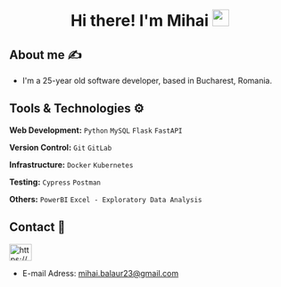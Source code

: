 <h1 align="center"> 
    Hi there! I'm Mihai <img src="https://media.giphy.com/media/hvRJCLFzcasrR4ia7z/giphy.gif" width="30px">
</h1>

## About me ✍️
-  I'm a 25-year old software developer, based in Bucharest, Romania.

<!--
-  In my free time, I enjoy hitting the gym 💪🏽
-  I enjoy watching horror movies 🎬
-->

## Tools & Technologies ⚙

**Web Development:** `Python` `MySQL` `Flask` `FastAPI`
 
**Version Control:** `Git` `GitLab`

**Infrastructure:** `Docker` `Kubernetes`

**Testing:** `Cypress` `Postman` 

**Others:** `PowerBI` `Excel - Exploratory Data Analysis`

## Contact 📧
<p align="left">
    <a href="https://www.linkedin.com/in/mihaibalaur/" target="blank">
        <img align="center" src="https://raw.githubusercontent.com/rahuldkjain/github-profile-readme-generator/master/src/images/icons/Social/linked-in-alt.svg"
            alt="https://www.linkedin.com/in/mihaibalaur/" height="30" width="40" />
    </a>
</p>

-  E-mail Adress: mihai.balaur23@gmail.com
